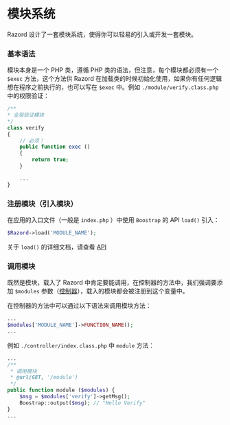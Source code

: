 # 模块系统

Razord 设计了一套模块系统，使得你可以轻易的引入或开发一套模块。

### 基本语法

模块本身是一个 PHP 类，遵循 PHP 类的语法，但注意，每个模块都必须有一个 `$exec` 方法，这个方法供 Razord 在加载类的时候初始化使用，如果你有任何逻辑想在程序之前执行的，也可以写在 `$exec` 中。例如 `./module/verify.class.php` 中的权限验证：

```php
/**
* 全局验证模块
*/
class verify
{
    // 必须！
    public function exec ()
    {
        return true;
    }

    ...
}
```
### 注册模块（引入模块）

在应用的入口文件（一般是 `index.php` ）中使用 `Boostrap` 的 API `load()` 引入：

```php
$Razord->load('MODULE_NAME');
```

关于 `load()` 的详细文档，请查看 [API](apis.md#load)

### 调用模块

既然是模块，载入了 Razord 中肯定要能调用，在控制器的方法中，我们强调要添加 `$modules` 参数（[控制器](controller.md)），载入的模块都会被注册到这个变量中。

在控制器的方法中可以通过以下语法来调用模块方法：

```php
...
$modules['MODULE_NAME']->FUNCTION_NAME();
...
```
例如 `./controller/index.class.php` 中 `module` 方法：
```php
...
/**
 * 调用模块
 * @url(GET, '/module')
 */
public function module ($modules) {
    $msg = $modules['verify']->getMsg();
    Boostrap::output($msg); // "Hello Verify"
}
...
```